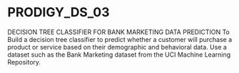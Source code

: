 # PRODIGY_DS_03
DECISION TREE CLASSIFIER FOR BANK MARKETING DATA PREDICTION
To Build a decision tree classifier to predict whether a customer will purchase a product or service based on their demographic and behavioral data. Use a dataset such as the Bank Marketing dataset from the UCI Machine Learning Repository.
